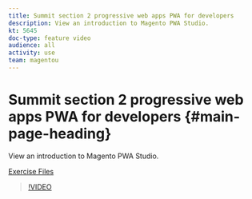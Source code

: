 ```yaml
---
title: Summit section 2 progressive web apps PWA for developers
description: View an introduction to Magento PWA Studio.
kt: 5645
doc-type: feature video
audience: all
activity: use
team: magentou
---
```


# Summit section 2 progressive web apps PWA for developers {#main-page-heading}

View an introduction to Magento PWA Studio.

[Exercise Files](/help/progressive-web-application/assets/PWA-Exercise-Skeleton-files.zip)

>[!VIDEO](https://video.tv.adobe.com/v/35716)
